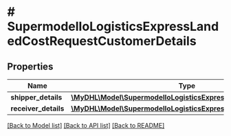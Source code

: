 # # SupermodelIoLogisticsExpressLandedCostRequestCustomerDetails

## Properties

Name | Type | Description | Notes
------------ | ------------- | ------------- | -------------
**shipper_details** | [**\MyDHL\Model\SupermodelIoLogisticsExpressAddressRatesRequest**](SupermodelIoLogisticsExpressAddressRatesRequest.md) |  |
**receiver_details** | [**\MyDHL\Model\SupermodelIoLogisticsExpressAddressRatesRequest**](SupermodelIoLogisticsExpressAddressRatesRequest.md) |  |

[[Back to Model list]](../../README.md#models) [[Back to API list]](../../README.md#endpoints) [[Back to README]](../../README.md)
